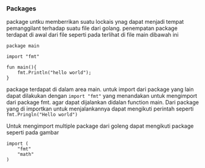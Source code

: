 ### Packages

package untku memberrikan suatu lockais ynag dapat menjadi tempat pemanggilant terhadap suatu file dari golang. penempatan package terdapat di awal dari file seperti pada terlihat di file main dibawah ini

```
package main

import "fmt"

fun main(){
    fmt.Println("hello world");
}
```

package terdapat di dalam area main. untuk import dari package yang lain dapat dilakukan dengan `import "fmt"` yang menandakan untuk mengimport dari package fmt. agar dapat dijalankan didalan function main. Dari package yang di importkan untuk menjalankannya dapat mengikuti perintah seperti `fmt.Pringln("Hello world")`

Untuk mengimport multiple package dari goleng dapat mengikuti package seperti pada gambar

```
import (
    "fmt"
    "math"
)
```
